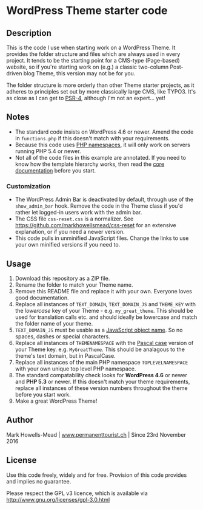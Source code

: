 # WordPress Theme starter code

## Description

This is the code I use when starting work on a WordPress Theme. It provides the folder structure and files
which are always used in every project. It tends to be the starting point for a CMS-type (Page-based) website,
so if you're starting work on (e.g.) a classic two-column Post-driven blog Theme, this version may not be for you.

The folder structure is more orderly than other Theme starter projects, as it adheres to principles set out by
more classically large CMS, like TYPO3. It's as close as I can get to [PSR-4](http://www.php-fig.org/psr/psr-4/), although I'm not an expert… yet!

## Notes

- The standard code insists on WordPress 4.6 or newer. Amend the code in `functions.php` if this doesn't match with your requirements.
- Because this code uses [PHP namespaces](http://php.net/manual/en/language.namespaces.php), it will only work on servers running PHP 5.4 or newer.
- Not all of the code files in this example are annotated. If you need to know how the template hierarchy works, then read the [core documentation](https://codex.wordpress.org/Theme_Development) before you start.

### Customization

- The WordPress Admin Bar is deactivated by default, through use of the `show_admin_bar` hook. Remove the code in the Theme class if you'd rather let logged-in users work with the admin bar.
- The CSS file `css-reset.css` is a normalizer. See https://github.com/markhowellsmead/css-reset for an extensive explanation, or if you need a newer version.
- This code pulls in unminified JavaScript files. Change the links to use your own minified versions if you need to.

## Usage

1. Download this repository as a ZIP file.
2. Rename the folder to match your Theme name.
3. Remove this README file and replace it with your own. Everyone loves good documentation.
4. Replace all instances of `TEXT_DOMAIN`, `TEXT_DOMAIN_JS` and `THEME_KEY` with the _lowercase_ key of your Theme - e.g. `my_great_theme`. This should be used for translation calls etc. and should ideally be lowercase and match the folder name of your theme.
5. `TEXT_DOMAIN_JS` must be usable as a [JavaScript object name](https://developer.mozilla.org/en-US/docs/Web/JavaScript/Guide/Working_with_Objects). So no spaces, dashes or special characters.
6. Replace all instances of `THEMENAMESPACE` with the [Pascal case](https://en.wikipedia.org/wiki/PascalCase) version of your Theme key. e.g. `MyGreatTheme`. This should be analagous to the theme's text domain, but in PascalCase.
7. Replace all instances of the main PHP namespace `TOPLEVELNAMESPACE` with your own unique top level PHP namespace.
8. The standard compatability check looks for **WordPress 4.6** or newer and **PHP 5.3** or newer. If this doesn't match your theme requirements, replace all instances of these version numbers throughout the theme before you start work.
9. Make a great WordPress Theme!

## Author

Mark Howells-Mead | www.permanenttourist.ch | Since 23rd November 2016

## License

Use this code freely, widely and for free. Provision of this code provides and implies no guarantee.

Please respect the GPL v3 licence, which is available via http://www.gnu.org/licenses/gpl-3.0.html
